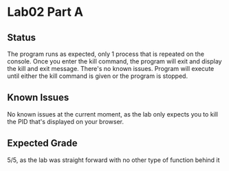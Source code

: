 # Lab02 Part A
## Status 
The program runs as expected, only 1 process that is repeated on the console. Once you enter the kill command, the program will exit
and display the kill and exit message.
There's no known issues. Program will execute until either the kill command is given or the program is stopped. 
## Known Issues
No known issues at the current moment, as the lab only expects you to kill the PID that's displayed on your browser.
## Expected Grade
5/5, as the lab was straight forward with no other type of function behind it 
